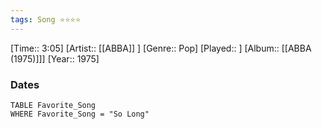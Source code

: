 ```yaml
---
tags: Song ⭐⭐⭐⭐ 
---
```

[Time:: 3:05]
[Artist:: [[ABBA]] ]
[Genre:: Pop]
[Played:: ]
[Album:: [[ABBA (1975)]]]
[Year:: 1975]
### Dates
````dataview
TABLE Favorite_Song
WHERE Favorite_Song = "So Long"
````